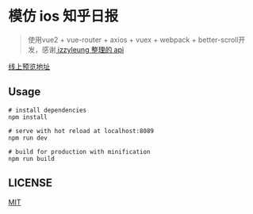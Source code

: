 # 模仿 ios 知乎日报

> 使用vue2 + vue-router + axios  + vuex + webpack + better-scroll开发，感谢[ izzyleung 整理的 api](https://github.com/izzyleung/ZhihuDailyPurify/wiki/%E7%9F%A5%E4%B9%8E%E6%97%A5%E6%8A%A5-API-%E5%88%86%E6%9E%90)

[线上预览地址](http://www.ferdying.com/zhihudaily/)

## Usage
```
# install dependencies
npm install

# serve with hot reload at localhost:8089
npm run dev

# build for production with minification
npm run build
```

## LICENSE
[MIT](https://github.com/FerdYing/vue2-zhihu-daily/blob/master/LICENSE)


